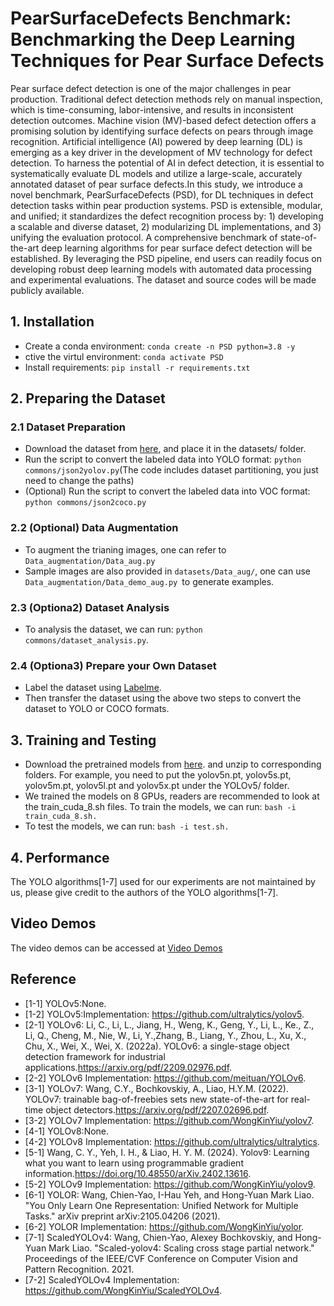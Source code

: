 # PearSurfaceDefects Benchmark: Benchmarking the Deep Learning Techniques for Pear Surface Defects
Pear surface defect detection is one of the major challenges in pear production. Traditional defect detection methods rely on manual inspection, which is time-consuming, labor-intensive, and results in inconsistent detection outcomes. Machine vision (MV)-based defect detection offers a promising solution by identifying surface defects on pears through image recognition. Artificial intelligence (AI) powered by deep learning (DL) is emerging as a key driver in the development of MV technology for defect detection. To harness the potential of AI in defect detection, it is essential to systematically evaluate DL models and utilize a large-scale, accurately annotated dataset of pear surface defects.In this study, we introduce a novel benchmark, PearSurfaceDefects (PSD), for DL techniques in defect detection tasks within pear production systems. PSD is extensible, modular, and unified; it standardizes the defect recognition process by: 1) developing a scalable and diverse dataset, 2) modularizing DL implementations, and 3) unifying the evaluation protocol. A comprehensive benchmark of state-of-the-art deep learning algorithms for pear surface defect detection will be established. By leveraging the PSD pipeline, end users can readily focus on developing robust deep learning models with automated data processing and experimental evaluations. The dataset and source codes will be made publicly available.

## 1. Installation
* Create a conda environment:  `conda create -n PSD python=3.8 -y`   
* ctive the virtul environment: `conda activate PSD`  
* Install requirements: `pip install -r requirements.txt`  

## 2. Preparing the Dataset
### 2.1 Dataset Preparation
* Download the dataset from [here](https://drive.google.com/drive/folders/1INRSHXMOqBf39mobRi6iKkm01JjMyVgK?usp=drive_link), and place it in the datasets/ folder.   
* Run the script to convert the labeled data into YOLO format: `python commons/json2yolov.py`(The code includes dataset partitioning, you just need to change the paths)  
* (Optional) Run the script to convert the labeled data into VOC format: `python commons/json2coco.py `  
### 2.2 (Optional) Data Augmentation
* To augment the trianing images, one can refer to `Data_augmentation/Data_aug.py`  
* Sample images are also provided in `datasets/Data_aug/`, one can use `Data_augmentation/Data_demo_aug.py `to generate examples.   
### 2.3 (Optiona2) Dataset Analysis
* To analysis the dataset, we can run: `python commons/dataset_analysis.py`.  
### 2.4 (Optiona3) Prepare your Own Dataset
* Label the dataset using [Labelme](https://github.com/labelmeai/labelme).  
* Then transfer the dataset using the above two steps to convert the dataset to YOLO or COCO formats.  
## 3. Training and Testing
* Download the pretrained models from [here](https://drive.google.com/drive/folders/1DcrluarBcoHd0GLfDZXWvrIl0Dxzmy8V?usp=drive_link). and unzip to corresponding folders. For example, you need to put the yolov5n.pt, yolov5s.pt, yolov5m.pt, yolov5l.pt and yolov5x.pt under the YOLOv5/ folder.  
* We trained the models  on 8 GPUs, readers are recommended to look at the train_cuda_8.sh files. To train the models, we can run:  `bash -i train_cuda_8.sh.  `   
* To test the models, we can run: ` bash -i test.sh.   `  
## 4. Performance
The YOLO algorithms[1-7] used for our experiments are not maintained by us, please give credit to the authors of the YOLO algorithms[1-7].   
## Video Demos
The video demos can be accessed at [Video Demos](https://drive.google.com/file/d/1Vnq8XsbiG-iMOnVQS6wEAh-rO5Lu_Tjh/view?usp=drive_link)
## Reference
* [1-1] YOLOv5:None.  
* [1-2] YOLOv5:Implementation: https://github.com/ultralytics/yolov5.  
* [2-1] YOLOv6: Li, C., Li, L., Jiang, H., Weng, K., Geng, Y., Li, L., Ke., Z., Li, Q., Cheng, M., Nie, W., Li, Y.,Zhang, B., Liang, Y., Zhou, L., Xu, X., Chu, X., Wei, X., Wei, X. (2022a). YOLOv6: a single-stage object detection framework for industrial applications.https://arxiv.org/pdf/2209.02976.pdf.  
* [2-2] YOLOv6 Implementation: https://github.com/meituan/YOLOv6.  
* [3-1] YOLOv7: Wang, C.Y., Bochkovskiy, A., Liao, H.Y.M. (2022). YOLOv7: trainable bag-of-freebies sets new state-of-the-art for real-time object detectors.https://arxiv.org/pdf/2207.02696.pdf.   
* [3-2] YOLOv7 Implementation: https://github.com/WongKinYiu/yolov7.   
* [4-1] YOLOv8:None. 
* [4-2] YOLOv8 Implementation: https://github.com/ultralytics/ultralytics.
* [5-1]  Wang, C. Y., Yeh, I. H., & Liao, H. Y. M. (2024). Yolov9: Learning what you want to learn using programmable gradient information.https://doi.org/10.48550/arXiv.2402.13616.  
* [5-2] YOLOv9 Implementation: https://github.com/WongKinYiu/yolov9.  
* [6-1] YOLOR: Wang, Chien-Yao, I-Hau Yeh, and Hong-Yuan Mark Liao. "You Only Learn One Representation: Unified Network for Multiple Tasks." arXiv preprint arXiv:2105.04206 (2021).   
* [6-2] YOLOR Implementation: https://github.com/WongKinYiu/yolor.  
* [7-1] ScaledYOLOv4: Wang, Chien-Yao, Alexey Bochkovskiy, and Hong-Yuan Mark Liao. "Scaled-yolov4: Scaling cross stage partial network." Proceedings of the IEEE/CVF Conference on Computer Vision and Pattern Recognition. 2021.  
* [7-2] ScaledYOLOv4 Implementation: https://github.com/WongKinYiu/ScaledYOLOv4.  
